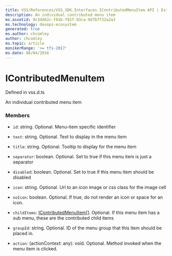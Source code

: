 ```yaml
---
title: VSS/References/VSS.SDK.Interfaces IContributedMenuItem API | Extensions for Azure DevOps Services
description: An individual contributed menu item
ms.assetid: 9c3dd62c-f01b-f91f-03ca-9d7b7f32a2a3
ms.technology: devops-ecosystem
generated: true
ms.author: chcomley
author: chcomley
ms.topic: article
monikerRange: '>= tfs-2017'
ms.date: 08/04/2016
---
```


# IContributedMenuItem

Defined in vss.d.ts

An individual contributed menu item

### Members

- `id`: string. Optional. Menu-item specific identifier

- `text`: string. Optional. Text to display in the menu item

- `title`: string. Optional. Tooltip to display for the menu item

- `separator`: boolean. Optional. Set to true if this menu item is just a separator

- `disabled`: boolean. Optional. Set to true if this menu item should be disabled

- `icon`: string. Optional. Url to an icon image or css class for the image cell

- `noIcon`: boolean. Optional. If true, do not render an icon or space for an icon.

- `childItems`: [IContributedMenuItem](../../../VSS/References/VSS_SDK_Interfaces/IContributedMenuItem.md)[]. Optional. If this menu item has a sub menu, these are the contributed child items

- `groupId`: string. Optional. ID of the menu group that this item should be placed in.

- `action`: (actionContext: any): void. Optional. Method invoked when the menu item is clicked.
